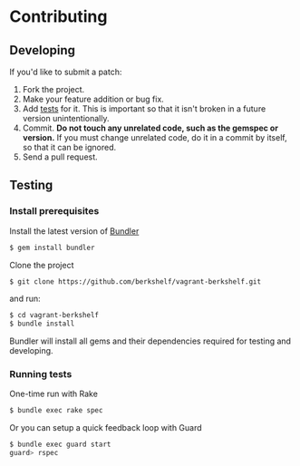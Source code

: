 # Contributing

## Developing

If you'd like to submit a patch:

1. Fork the project.
2. Make your feature addition or bug fix.
3. Add [tests](#testing) for it. This is important so that it isn't broken in a future version unintentionally.
4. Commit. **Do not touch any unrelated code, such as the gemspec or version.** If you must change unrelated code, do it in a commit by itself, so that it can be ignored.
5. Send a pull request.

## Testing

### Install prerequisites

Install the latest version of [Bundler](http://gembundler.com)

```sh
$ gem install bundler
```

Clone the project

```sh
$ git clone https://github.com/berkshelf/vagrant-berkshelf.git
```

and run:

```sh
$ cd vagrant-berkshelf
$ bundle install
```

Bundler will install all gems and their dependencies required for testing and developing.

### Running tests

One-time run with Rake

```sh
$ bundle exec rake spec
```

Or you can setup a quick feedback loop with Guard

```sh
$ bundle exec guard start
guard> rspec
```
